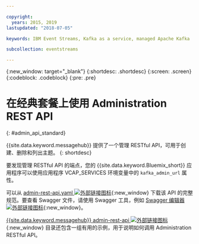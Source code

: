 ```yaml
---

copyright:
  years: 2015, 2019
lastupdated: "2018-07-05"

keywords: IBM Event Streams, Kafka as a service, managed Apache Kafka

subcollection: eventstreams

---
```


{:new_window: target="_blank"}
{:shortdesc: .shortdesc}
{:screen: .screen}
{:codeblock: .codeblock}
{:pre: .pre}

# 在经典套餐上使用 Administration REST API
{: #admin_api_standard}

{{site.data.keyword.messagehub}} 提供了一个管理 RESTful API，可用于创建、删除和列出主题。
{: shortdesc}

要发现管理 RESTful API 的端点，您的 {{site.data.keyword.Bluemix_short}} 应用程序可以使用应用程序 VCAP_SERVICES 环境变量中的
`kafka_admin_url` 属性。

可以从 [admin-rest-api.yaml ![外部链接图标](../../icons/launch-glyph.svg "外部链接图标")](https://github.com/ibm-messaging/event-streams-docs/blob/master/admin-rest-api/admin-rest-api.yaml){:new_window} 下载该 API 的完整规范。要查看 Swagger 文件，请使用 Swagger 工具，例如 [Swagger 编辑器 ![外部链接图标](../../icons/launch-glyph.svg " 外部链接图标")](http://editor.swagger.io/#/){:new_window}。

[{{site.data.keyword.messagehub}} admin-rest-api ![外部链接图标](../../icons/launch-glyph.svg "外部链接图标")](https://github.com/ibm-messaging/event-streams-docs/tree/master/admin-rest-api){:new_window} 目录还包含一组有用的示例，用于说明如何调用 Administration RESTful API。


